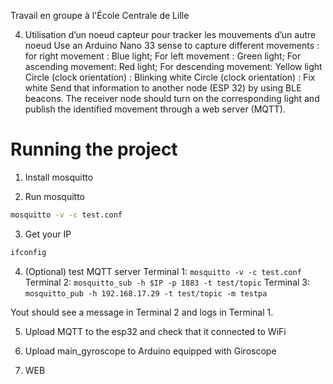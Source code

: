 Travail en groupe à l'École Centrale de Lille

4. Utilisation d’un noeud capteur pour tracker les mouvements d’un autre noeud
Use an Arduino Nano 33 sense to capture different movements :  
for right movement : Blue light;
For left movement : Green light;
For ascending movement: Red light;
For descending movement: Yellow light
Circle (clock orientation) :  Blinking white
Circle (clock orientation) : Fix white
Send that information to another node (ESP 32)  by using BLE beacons. The receiver node should turn on the corresponding light and publish the identified movement through a web server (MQTT).

# Running the project

1. Install mosquitto

2. Run mosquitto
```sh
mosquitto -v -c test.conf
```

3. Get your IP 
```sh 
ifconfig
```

4. (Optional) test MQTT server
Terminal 1: `mosquitto -v -c test.conf`
Terminal 2: `mosquitto_sub -h $IP -p 1883 -t test/topic`
Terminal 3: `mosquitto_pub -h 192.168.17.29 -t test/topic -m testpa`

Yout should see a message in Terminal 2 and logs in Terminal 1.

5. Upload MQTT to the esp32 and check that it connected to WiFi

6. Upload main_gyroscope to Arduino equipped with Giroscope

7. WEB


